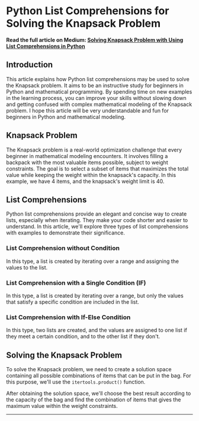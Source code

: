 # Python List Comprehensions for Solving the Knapsack Problem

**Read the full article on Medium: [Solving Knapsack Problem with Using List Comprehensions in Python](https://medium.com/@ozzgur.sanli/solving-knapsack-problem-with-using-list-compherensions-in-python-580f476b3335)**

## Introduction

This article explains how Python list comprehensions may be used to solve the Knapsack problem. It aims to be an instructive study for beginners in Python and mathematical programming. By spending time on new examples in the learning process, you can improve your skills without slowing down and getting confused with complex mathematical modeling of the Knapsack problem. I hope this article will be very understandable and fun for beginners in Python and mathematical modeling.

## Knapsack Problem

The Knapsack problem is a real-world optimization challenge that every beginner in mathematical modeling encounters. It involves filling a backpack with the most valuable items possible, subject to weight constraints. The goal is to select a subset of items that maximizes the total value while keeping the weight within the knapsack's capacity. In this example, we have 4 items, and the knapsack's weight limit is 40.

## List Comprehensions

Python list comprehensions provide an elegant and concise way to create lists, especially when iterating. They make your code shorter and easier to understand. In this article, we'll explore three types of list comprehensions with examples to demonstrate their significance.

### List Comprehension without Condition

In this type, a list is created by iterating over a range and assigning the values to the list.

### List Comprehension with a Single Condition (IF)

In this type, a list is created by iterating over a range, but only the values that satisfy a specific condition are included in the list.

### List Comprehension with If-Else Condition

In this type, two lists are created, and the values are assigned to one list if they meet a certain condition, and to the other list if they don't.

## Solving the Knapsack Problem

To solve the Knapsack problem, we need to create a solution space containing all possible combinations of items that can be put in the bag. For this purpose, we'll use the `itertools.product()` function.

After obtaining the solution space, we'll choose the best result according to the capacity of the bag and find the combination of items that gives the maximum value within the weight constraints.

---





